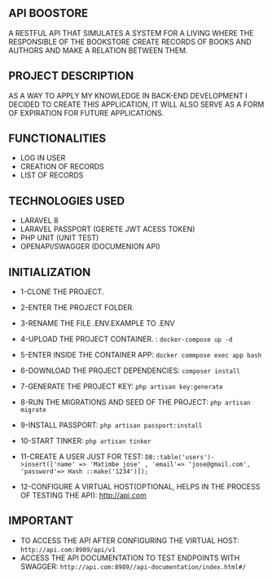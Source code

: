 ## API BOOSTORE
A RESTFUL API THAT SIMULATES A SYSTEM FOR A LIVING WHERE THE RESPONSIBLE OF THE BOOKSTORE CREATE RECORDS OF BOOKS AND AUTHORS AND MAKE A RELATION BETWEEN THEM.

## PROJECT DESCRIPTION
AS A WAY TO APPLY MY KNOWLEDGE IN BACK-END DEVELOPMENT I DECIDED TO CREATE THIS APPLICATION, IT WILL ALSO SERVE AS A FORM OF EXPIRATION FOR FUTURE APPLICATIONS.

## FUNCTIONALITIES
- LOG IN USER
- CREATION OF RECORDS
- LIST OF RECORDS

## TECHNOLOGIES USED
- LARAVEL 8
- LARAVEL PASSPORT (GERETE JWT ACESS TOKEN)
- PHP UNIT (UNIT TEST)
- OPENAPI/SWAGGER (DOCUMENION API)

## INITIALIZATION
- 1-CLONE THE PROJECT.

- 2-ENTER THE PROJECT FOLDER.

- 3-RENAME THE FILE .ENV.EXAMPLE TO .ENV

- 4-UPLOAD THE PROJECT CONTAINER. : `docker-compose up -d`

- 5-ENTER INSIDE THE CONTAINER APP: `docker commpose exec app bash`

- 6-DOWNLOAD THE PROJECT DEPENDENCIES: `composer install`

- 7-GENERATE THE PROJECT KEY: `php artisan key:generate`

- 8-RUN THE MIGRATIONS AND SEED OF THE PROJECT: `php artisan migrate`

- 9-INSTALL PASSPORT: `php artisan passport:install`

- 10-START TINKER: `php artisan tinker`

- 11-CREATE A USER JUST FOR TEST: `DB::table('users')->insert(['name' => 'Matimbe jose' , 'email'=> 'jose@gmail.com', 'password'=> Hash ::make('1234')]);`

- 12-CONFIGURE A VIRTUAL HOST(OPTIONAL, HELPS IN THE PROCESS OF TESTING THE API): http://api.com

## IMPORTANT
- TO ACCESS THE API AFTER CONFIGURING THE VIRTUAL HOST: `http://api.com:8989/api/v1`
- ACCESS THE API DOCUMENTATION TO TEST ENDPOINTS WITH SWAGGER: `http://api.com:8989//api-documentation/index.html#/`